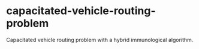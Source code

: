 # capacitated-vehicle-routing-problem
Capacitated vehicle routing problem with a hybrid immunological algorithm.
